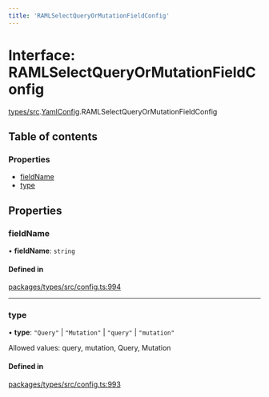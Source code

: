 ```yaml
---
title: 'RAMLSelectQueryOrMutationFieldConfig'
---
```


# Interface: RAMLSelectQueryOrMutationFieldConfig

[types/src](../modules/types_src).[YamlConfig](../modules/types_src.YamlConfig).RAMLSelectQueryOrMutationFieldConfig

## Table of contents

### Properties

- [fieldName](types_src.YamlConfig.RAMLSelectQueryOrMutationFieldConfig#fieldname)
- [type](types_src.YamlConfig.RAMLSelectQueryOrMutationFieldConfig#type)

## Properties

### fieldName

• **fieldName**: `string`

#### Defined in

[packages/types/src/config.ts:994](https://github.com/Urigo/graphql-mesh/blob/master/packages/types/src/config.ts#L994)

___

### type

• **type**: ``"Query"`` \| ``"Mutation"`` \| ``"query"`` \| ``"mutation"``

Allowed values: query, mutation, Query, Mutation

#### Defined in

[packages/types/src/config.ts:993](https://github.com/Urigo/graphql-mesh/blob/master/packages/types/src/config.ts#L993)
